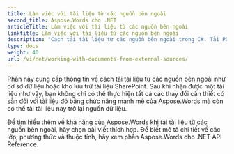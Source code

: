 ```yaml
---
title: Làm việc với tài liệu từ các nguồn bên ngoài
second_title: Aspose.Words cho .NET
articleTitle: Làm việc với tài liệu từ các nguồn bên ngoài
linktitle: Làm việc với tài liệu từ các nguồn bên ngoài
description: "Cách tải tài liệu từ các nguồn bên ngoài trong C#. Tải PDF, DOCX, DOC, RTF, ODT, EPUB, HTML và các tệp khác từ SharePoint hoặc cơ sở dữ liệu để xử lý thêm bằng C#."
type: docs
weight: 40
url: /vi/net/working-with-documents-from-external-sources/
---
```


Phần này cung cấp thông tin về cách tải tài liệu từ các nguồn bên ngoài như cơ sở dữ liệu hoặc kho lưu trữ tài liệu SharePoint. Sau khi nhận được một tài liệu như vậy, bạn không chỉ có thể thực hiện tất cả các thay đổi cần thiết có sẵn đối với tài liệu đó bằng chức năng mạnh mẽ của Aspose.Words mà còn có thể tải tài liệu này trở lại nguồn dữ liệu.

Để tìm hiểu thêm về khả năng của Aspose.Words khi tải tài liệu từ các nguồn bên ngoài, hãy chọn bài viết thích hợp. Để biết mô tả chi tiết về các lớp, phương thức và thuộc tính, hãy xem phần Aspose.Words cho .NET API Reference.